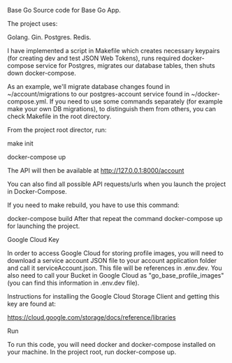 Base Go Source code for Base Go App.

The project uses:

Golang.
Gin.
Postgres.
Redis.

I have implemented a script in Makefile which creates necessary keypairs (for creating dev and test JSON Web Tokens), runs required docker-compose service for Postgres, migrates our database tables, then shuts down docker-compose.

As an example, we'll migrate database changes found in ~/account/migrations to our postgres-account service found in ~/docker-compose.yml.
If you need to use some commands separately (for example make your own DB migrations), to distinguish them from others, you can check Makefile in the root directory.

From the project root director, run:

make init

docker-compose up  

The API will then be available at http://127.0.0.1:8000/account

You can also find all possible API requests/urls when you launch the project in Docker-Compose. 

If you need to make rebuild, you have to use this command:

docker-compose build
After that repeat the command docker-compose up for launching the project.


Google Cloud Key

In order to access Google Cloud for storing profile images, you will need to download a service account JSON file to your account application folder and call it serviceAccount.json. This file will be references in .env.dev. You also need to call your Bucket in Google Cloud as "go_base_profile_images" 
(you can find this information in .env.dev file).

Instructions for installing the Google Cloud Storage Client and getting this key are found at:

https://cloud.google.com/storage/docs/reference/libraries

Run

To run this code, you will need docker and docker-compose installed on your machine. In the project root, run docker-compose up.
